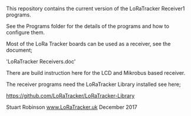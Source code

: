 This repository contains the current version of the LoRaTracker Receiver1 programs. 

See the Programs folder for the details of the programs and how to configure them. 

Most of the LoRa Tracker boards can be used as a receiver, see the document;

'LoRaTracker Receivers.doc' 

There are build instruction here for the LCD and Mikrobus based receiver. 

The receiver programs need the LoRaTracker Library installed see here;

https://github.com/LoRaTracker/LoRaTracker-Library

Stuart Robinson
www.LoRaTracker.uk
December 2017
